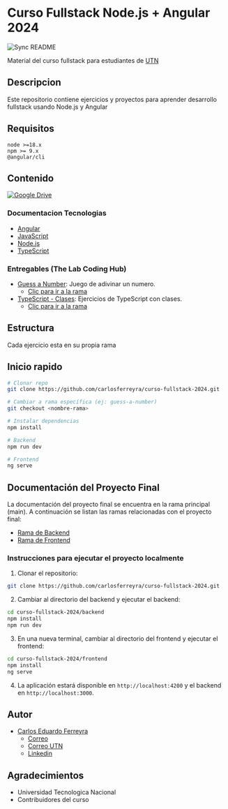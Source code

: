 # Curso Fullstack Node.js + Angular 2024

![Sync README](https://github.com/carlosferreyra/curso-fullstack-2024/actions/workflows/readme-sync.yml/badge.svg)

Material del curso fullstack para estudiantes de [UTN](https://www.utn.edu.ar/es/)

## Descripcion

Este repositorio contiene ejercicios y proyectos para aprender desarrollo fullstack usando Node.js y Angular

## Requisitos

```
node >=18.x
npm >= 9.x
@angular/cli
```

## Contenido

[![Google Drive](https://github.com/user-attachments/assets/1fab7088-96df-4901-be58-1ce029538951)](https://drive.google.com/drive/folders/1_2dIAe9Bnot5SzJw9RMpVYvi0R4xX6iZ?usp=sharing)



### Documentacion Tecnologias

- [Angular](https://angular.dev/)
- [JavaScript](https://developer.mozilla.org/es/docs/Web/JavaScript)
- [Node.js](https://nodejs.org/es/)
- [TypeScript](https://www.typescriptlang.org/)


### Entregables (The Lab Coding Hub)

- [Guess a Number][guessNumberGuide]: Juego de adivinar un numero.
    - [Clic para ir a la rama](https://github.com/carlosferreyra/curso-fullstack-2024/tree/guess-a-number)
- [TypeScript - Clases][TypeScriptClases]: Ejercicios de TypeScript con clases.
    - [Clic para ir a la rama](https://github.com/carlosferreyra/curso-fullstack-2024/tree/typescript-classes)





## Estructura

Cada ejercicio esta en su propia rama

## Inicio rapido

```bash
# Clonar repo
git clone https://github.com/carlosferreyra/curso-fullstack-2024.git
```
```bash
# Cambiar a rama específica (ej: guess-a-number)
git checkout <nombre-rama> 
```
```bash
# Instalar dependencias
npm install
```
```bash
# Backend
npm run dev
```
```bash
# Frontend 
ng serve
```

## Documentación del Proyecto Final

La documentación del proyecto final se encuentra en la rama principal (main). A continuación se listan las ramas relacionadas con el proyecto final:

- [Rama de Backend](https://github.com/carlosferreyra/curso-fullstack-2024/tree/backend)
- [Rama de Frontend](https://github.com/carlosferreyra/curso-fullstack-2024/tree/frontend)

### Instrucciones para ejecutar el proyecto localmente

1. Clonar el repositorio:

```bash
git clone https://github.com/carlosferreyra/curso-fullstack-2024.git
```

2. Cambiar al directorio del backend y ejecutar el backend:

```bash
cd curso-fullstack-2024/backend
npm install
npm run dev
```

3. En una nueva terminal, cambiar al directorio del frontend y ejecutar el frontend:

```bash
cd curso-fullstack-2024/frontend
npm install
ng serve
```

4. La aplicación estará disponible en `http://localhost:4200` y el backend en `http://localhost:3000`.

## Autor

 - [Carlos Eduardo Ferreyra](https://github.com/carlosferreyra)
    - [Correo](mailto:eduferreyraok@gmail.com)
    - [Correo UTN](mailto:jadu_015@ca.frre.utn.edu.ar)
    - [Linkedin](https://www.linkedin.com/in/eduferreyraok/)


## Agradecimientos

- Universidad Tecnologica Nacional
- Contribuidores del curso

[guessNumberGuide]: https://drive.google.com/file/d/1QToGZQaGsppiHQCbfm1taTABS9UHaEQy/view
[TypeScriptClases]: https://drive.google.com/file/d/1FQDxCgJ0FWXM5sUh2B2sCSY4DnABUAGC/view?
